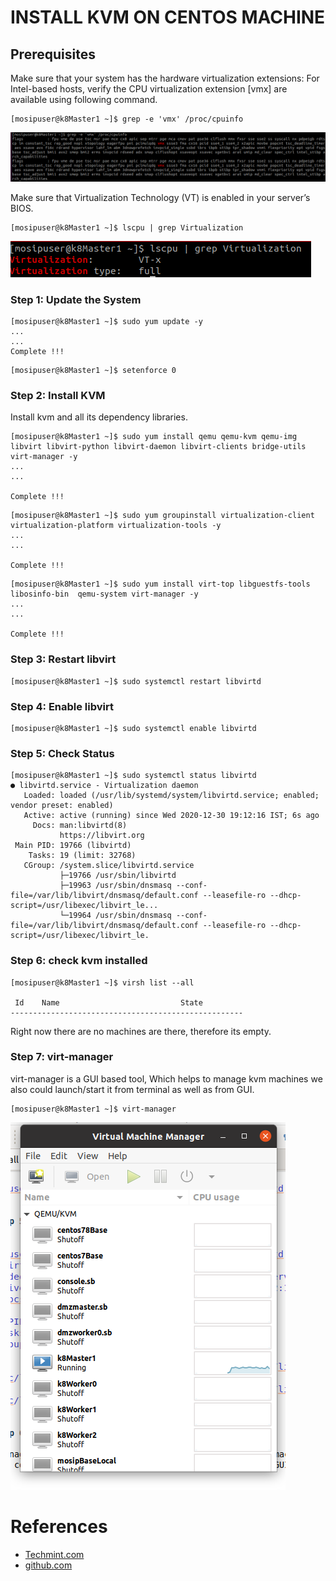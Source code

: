# INSTALL KVM ON CENTOS MACHINE

## Prerequisites

Make sure that your system has the hardware virtualization extensions: For Intel-based hosts, verify the CPU virtualization extension [vmx] are available using following command.

```
[mosipuser@k8Master1 ~]$ grep -e 'vmx' /proc/cpuinfo
```
![Screen](../../../images/check_cpu_virtualization.png)

Make sure that Virtualization Technology (VT) is enabled in your server’s BIOS. 

```
[mosipuser@k8Master1 ~]$ lscpu | grep Virtualization
```

![Screen](../../../images/check_virtualization_enable.png)

### Step 1: Update the System

```
[mosipuser@k8Master1 ~]$ sudo yum update -y
...
...
Complete !!!
```

```
[mosipuser@k8Master1 ~]$ setenforce 0
```

### Step 2: Install KVM 

Install kvm and all its dependency libraries.

```
[mosipuser@k8Master1 ~]$ sudo yum install qemu qemu-kvm qemu-img libvirt libvirt-python libvirt-daemon libvirt-clients bridge-utils virt-manager -y
...
...

Complete !!!
```

```
[mosipuser@k8Master1 ~]$ sudo yum groupinstall virtualization-client virtualization-platform virtualization-tools -y
...
...

Complete !!!
```

```
[mosipuser@k8Master1 ~]$ sudo yum install virt-top libguestfs-tools libosinfo-bin  qemu-system virt-manager -y
...
...

Complete !!!
```

### Step 3: Restart libvirt

```
[mosipuser@k8Master1 ~]$ sudo systemctl restart libvirtd
```

### Step 4: Enable libvirt

```
[mosipuser@k8Master1 ~]$ sudo systemctl enable libvirtd
```

### Step 5: Check Status

```
[mosipuser@k8Master1 ~]$ sudo systemctl status libvirtd
● libvirtd.service - Virtualization daemon
   Loaded: loaded (/usr/lib/systemd/system/libvirtd.service; enabled; vendor preset: enabled)
   Active: active (running) since Wed 2020-12-30 19:12:16 IST; 6s ago
     Docs: man:libvirtd(8)
           https://libvirt.org
 Main PID: 19766 (libvirtd)
    Tasks: 19 (limit: 32768)
   CGroup: /system.slice/libvirtd.service
           ├─19766 /usr/sbin/libvirtd
           ├─19963 /usr/sbin/dnsmasq --conf-file=/var/lib/libvirt/dnsmasq/default.conf --leasefile-ro --dhcp-script=/usr/libexec/libvirt_le...
           └─19964 /usr/sbin/dnsmasq --conf-file=/var/lib/libvirt/dnsmasq/default.conf --leasefile-ro --dhcp-script=/usr/libexec/libvirt_le.
```
### Step 6: check kvm installed

```
[mosipuser@k8Master1 ~]$ virsh list --all

 Id    Name                           State
----------------------------------------------------

```
Right now there are no machines are there, therefore its empty.

### Step 7: virt-manager

virt-manager is a GUI based tool, Which helps to manage kvm machines 
we also could launch/start it from terminal as well as from GUI.

```
[mosipuser@k8Master1 ~]$ virt-manager
```
                 
 ![virt-manager](../../../images/virt-manager.png)
 
 
# References

* [Techmint.com](https://www.tecmint.com/install-and-configure-kvm-in-linux/)
* [github.com](https://github.com/adrowit/ekyc/blob/master/doc/infra/kvm.md)
